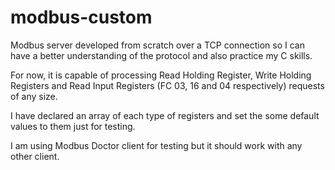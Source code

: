 # modbus-custom
Modbus server developed from scratch over a TCP connection so I can have a better understanding of the protocol and also practice my C skills.

For now, it is capable of processing Read Holding Register, Write Holding Registers and Read Input Registers (FC 03, 16 and 04 respectively) requests of any size.

I have declared an array of each type of registers and set the some default values to them just for testing.

I am using Modbus Doctor client for testing but it should work with any other client.
